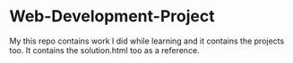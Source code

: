 # Web-Development-Project
 My this repo contains work I did while learning and it contains the projects too. It contains the solution.html too as a reference.
